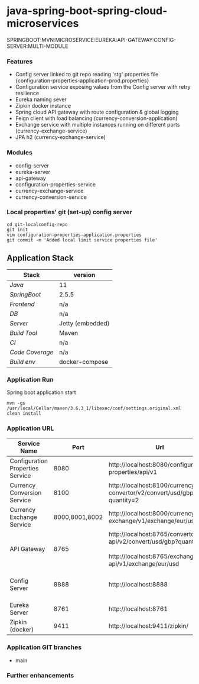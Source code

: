 # java-spring-boot-spring-cloud-microservices
SPRINGBOOT:MVN:MICROSERVICE:EUREKA:API-GATEWAY:CONFIG-SERVER:MULTI-MODULE

### Features
- Config server linked to git repo reading 'stg' properties file {configuration-properties-application-prod.properties}
- Configuration service exposing values from the Config server with retry resilience
- Eureka naming sever
- Zipkin docker instance   
- Spring cloud API gateway with route configuration & global logging
- Feign client with load balancing (currency-conversion-application)
- Exchange service with multiple instances running on different ports (currency-exchange-service)
- JPA h2 (currency-exchange-service)

### Modules 
- config-server
- eureka-server
- api-gateway  
- configuration-properties-service
- currency-exchange-service  
- currency-conversion-service

### Local properties' git (set-up) config server
``` 
cd git-localconfig-repo
git init 
vim configuration-properties-application.properties
git commit -m 'Added local limit service properties file'
```

## Application Stack

Stack  | version |
--- | --- |  
*Java* | 11
*SpringBoot* |  2.5.5
*Frontend* | n/a
*DB* | n/a
*Server* | Jetty (embedded)
*Build Tool* | Maven
*CI* | n/a
*Code Coverage* | n/a
*Build env* | docker-compose

### Application Run
Spring boot application start

`mvn -gs /usr/local/Cellar/maven/3.6.3_1/libexec/conf/settings.original.xml clean install` 

### Application URL
Service Name | Port | Url | Supporting Url
--- | --- | --- |--- |
Configuration Properties Service | 8080 | http://localhost:8080/configuration-properties/api/v1 |
Currency Conversion Service | 8100 | http://localhost:8100/currency-convertor/v2/convert/usd/gbp?quantity=2 | http://localhost:8100/currency-convertor/v1/convert/usd/gbp?quantity=2
Currency Exchange Service | 8000,8001,8002 | http://localhost:8000/currency-exchange/v1/exchange/eur/usd | http://localhost:8000/h2-console/
API Gateway | 8765 | http://localhost:8765/convertor-api/v2/convert/usd/gbp?quantity=2 <br /><br /> http://localhost:8765/exchanger-api/v1/exchange/eur/usd
Config Server | 8888 | http://localhost:8888 | http://localhost:8888/configuration-properties-application/default <b/> http://localhost:8888/configuration-properties-application/stg
Eureka Server | 8761 | http://localhost:8761 |
Zipkin (docker) | 9411 |  http://localhost:9411/zipkin/
  


### Application GIT branches
- main

### Further enhancements 